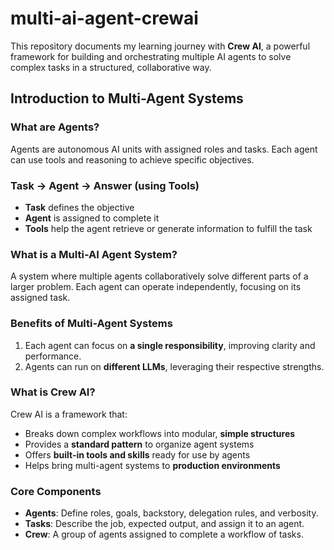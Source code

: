 # multi-ai-agent-crewai

This repository documents my learning journey with **Crew AI**, a powerful framework for building and orchestrating multiple AI agents to solve complex tasks in a structured, collaborative way.

## Introduction to Multi-Agent Systems

### What are Agents?
Agents are autonomous AI units with assigned roles and tasks. Each agent can use tools and reasoning to achieve specific objectives.

### Task → Agent → Answer (using Tools)
- **Task** defines the objective
- **Agent** is assigned to complete it
- **Tools** help the agent retrieve or generate information to fulfill the task

### What is a Multi-AI Agent System?
A system where multiple agents collaboratively solve different parts of a larger problem. Each agent can operate independently, focusing on its assigned task.

### Benefits of Multi-Agent Systems
1. Each agent can focus on **a single responsibility**, improving clarity and performance.
2. Agents can run on **different LLMs**, leveraging their respective strengths.

### What is Crew AI?
Crew AI is a framework that:
- Breaks down complex workflows into modular, **simple structures**
- Provides a **standard pattern** to organize agent systems
- Offers **built-in tools and skills** ready for use by agents
- Helps bring multi-agent systems to **production environments**

### Core Components
- **Agents**: Define roles, goals, backstory, delegation rules, and verbosity.
- **Tasks**: Describe the job, expected output, and assign it to an agent.
- **Crew**: A group of agents assigned to complete a workflow of tasks.
